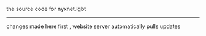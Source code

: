 the source code for nyxnet.lgbt <hr>
changes made here first , website server automatically pulls updates
